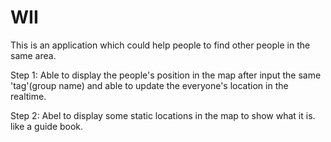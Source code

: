 # WII

This is an application which could help people to find other people in the same area.

Step 1: Able to display the people's position in the map after input the same 'tag'(group name) and able to update the everyone's location in the realtime.

Step 2: Abel to display some static locations in the map to show what it is. like a guide book.
